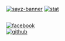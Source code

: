 [![sayz-banner](https://github.com/user-attachments/assets/9a830e85-9b4d-4a8f-9e54-4a19265591b1)](https://github.com/sayz-rio)
[![stat](https://github.com/user-attachments/assets/f5ff2e07-5d4e-4c74-b3f1-866599cb3b00)](https://github.com/sayz-rio)
##
[![facebook](https://github.com/user-attachments/assets/4d0f03c5-ad23-420e-bea5-b39ea473eb83)](https://www.facebook.com/sayz.moon)\
[![github](https://github.com/user-attachments/assets/5192a42c-4984-4498-ab96-8b119ef9feae)](https://github.com/sayz-rio)
#
